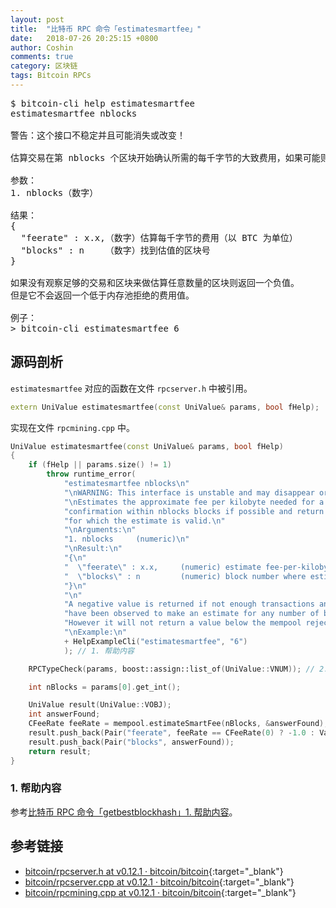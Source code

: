 ```yaml
---
layout: post
title:  "比特币 RPC 命令「estimatesmartfee」"
date:   2018-07-26 20:25:15 +0800
author: Coshin
comments: true
category: 区块链
tags: Bitcoin RPCs
---
```

<pre>
$ bitcoin-cli help estimatesmartfee
estimatesmartfee nblocks

警告：这个接口不稳定并且可能消失或改变！

估算交易在第 nblocks 个区块开始确认所需的每千字节的大致费用，如果可能则返回有效估算的区块号。

参数：
1. nblocks（数字）

结果：
{
  "feerate" : x.x,（数字）估算每千字节的费用（以 BTC 为单位）
  "blocks" : n    （数字）找到估值的区块号
}

如果没有观察足够的交易和区块来做估算任意数量的区块则返回一个负值。
但是它不会返回一个低于内存池拒绝的费用值。

例子：
> bitcoin-cli estimatesmartfee 6
</pre>

## 源码剖析

`estimatesmartfee` 对应的函数在文件 `rpcserver.h` 中被引用。

```cpp
extern UniValue estimatesmartfee(const UniValue& params, bool fHelp);
```

实现在文件 `rpcmining.cpp` 中。

```cpp
UniValue estimatesmartfee(const UniValue& params, bool fHelp)
{
    if (fHelp || params.size() != 1)
        throw runtime_error(
            "estimatesmartfee nblocks\n"
            "\nWARNING: This interface is unstable and may disappear or change!\n"
            "\nEstimates the approximate fee per kilobyte needed for a transaction to begin\n"
            "confirmation within nblocks blocks if possible and return the number of blocks\n"
            "for which the estimate is valid.\n"
            "\nArguments:\n"
            "1. nblocks     (numeric)\n"
            "\nResult:\n"
            "{\n"
            "  \"feerate\" : x.x,     (numeric) estimate fee-per-kilobyte (in BTC)\n"
            "  \"blocks\" : n         (numeric) block number where estimate was found\n"
            "}\n"
            "\n"
            "A negative value is returned if not enough transactions and blocks\n"
            "have been observed to make an estimate for any number of blocks.\n"
            "However it will not return a value below the mempool reject fee.\n"
            "\nExample:\n"
            + HelpExampleCli("estimatesmartfee", "6")
            ); // 1. 帮助内容

    RPCTypeCheck(params, boost::assign::list_of(UniValue::VNUM)); // 2. RPC 类型检测

    int nBlocks = params[0].get_int();

    UniValue result(UniValue::VOBJ);
    int answerFound;
    CFeeRate feeRate = mempool.estimateSmartFee(nBlocks, &answerFound); // 3. 估算精确的费用并返回
    result.push_back(Pair("feerate", feeRate == CFeeRate(0) ? -1.0 : ValueFromAmount(feeRate.GetFeePerK())));
    result.push_back(Pair("blocks", answerFound));
    return result;
}
```

### 1. 帮助内容

参考[比特币 RPC 命令「getbestblockhash」1. 帮助内容](/blog/2018/05/bitcoin-rpc-getbestblockhash.html#1-帮助内容)。

## 参考链接

* [bitcoin/rpcserver.h at v0.12.1 · bitcoin/bitcoin](https://github.com/bitcoin/bitcoin/blob/v0.12.1/src/rpcserver.h){:target="_blank"}
* [bitcoin/rpcserver.cpp at v0.12.1 · bitcoin/bitcoin](https://github.com/bitcoin/bitcoin/blob/v0.12.1/src/rpcserver.cpp){:target="_blank"}
* [bitcoin/rpcmining.cpp at v0.12.1 · bitcoin/bitcoin](https://github.com/bitcoin/bitcoin/blob/v0.12.1/src/rpcmining.cpp){:target="_blank"}
